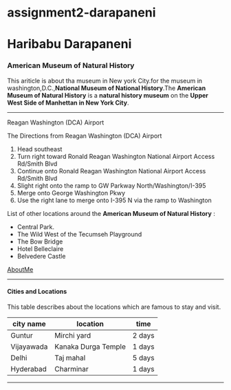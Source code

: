 # assignment2-darapaneni
# Haribabu Darapaneni
### American Museum of Natural History


This ariticle is about tha museum in New york City.for the museum in washington,D.C.,**National Museum of National History**.The **American Museum of Natural History** is a **natural history museum** on the
**Upper West Side of Manhettan in New York City**.

----

Reagan Washington (DCA) Airport

The Directions from Reagan Washington (DCA) Airport

1. Head southeast
2. Turn right toward Ronald Reagan Washington National Airport Access Rd/Smith Blvd
3. Continue onto Ronald Reagan Washington National Airport Access Rd/Smith Blvd
4. Slight right onto the ramp to GW Parkway North/Washington/I-395
5. Merge onto George Washington Pkwy
6. Use the right lane to merge onto I-395 N via the ramp to Washington

 List of other locations around the **American Museum of Natural History** :

 * Central Park.
 * The Wild West of the Tecumseh Playground
 * The Bow Bridge
 * Hotel Belleclaire
 * Belvedere Castle

[AboutMe](https://github.com/haribabu123456/assignment2-darapaneni/blob/d88aa91469a3d9ac8ba611f4b3165930cef13a28/AboutMe.md)


***
#### Cities and Locations 

 This table describes about the locations which are famous to stay and visit.

| city name | location            | time |
| --------- | --------            | ---- |
| Guntur    | Mirchi yard         | 2 days |
| Vijayawada| Kanaka Durga Temple | 1 days |
| Delhi     | Taj mahal           | 5 days |
| Hyderabad  | Charminar          | 1 days |
 

 ***